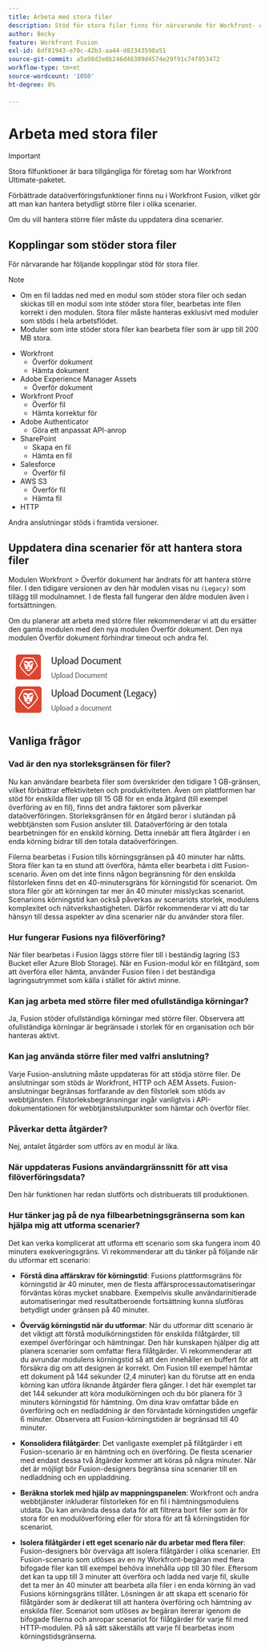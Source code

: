 ```yaml
---
title: Arbeta med stora filer
description: Stöd för stora filer finns för närvarande för Workfront- och HTTP-anslutningar.
author: Becky
feature: Workfront Fusion
exl-id: 6df81943-e70c-42b3-aa44-d82343598a51
source-git-commit: a5a98d2e0b246d46389d4574e29f91c74f053472
workflow-type: tm+mt
source-wordcount: '1050'
ht-degree: 0%

---
```


# Arbeta med stora filer

>[!IMPORTANT]
>
>Stora filfunktioner är bara tillgängliga för företag som har Workfront Ultimate-paketet.

Förbättrade dataöverföringsfunktioner finns nu i Workfront Fusion, vilket gör att man kan hantera betydligt större filer i olika scenarier.

Om du vill hantera större filer måste du uppdatera dina scenarier.

## Kopplingar som stöder stora filer

För närvarande har följande kopplingar stöd för stora filer.

>[!NOTE]
>
>* Om en fil laddas ned med en modul som stöder stora filer och sedan skickas till en modul som inte stöder stora filer, bearbetas inte filen korrekt i den modulen. Stora filer måste hanteras exklusivt med moduler som stöds i hela arbetsflödet.
>* Moduler som inte stöder stora filer kan bearbeta filer som är upp till 200 MB stora.

* Workfront
   * Överför dokument
   * Hämta dokument
* Adobe Experience Manager Assets
   * Överför dokument
* Workfront Proof
   * Överför fil
   * Hämta korrektur för
* Adobe Authenticator
   * Göra ett anpassat API-anrop
* SharePoint
   * Skapa en fil
   * Hämta en fil
* Salesforce
   * Överför fil
* AWS S3
   * Överför fil
   * Hämta fil
* HTTP

Andra anslutningar stöds i framtida versioner.

## Uppdatera dina scenarier för att hantera stora filer

Modulen Workfront > Överför dokument har ändrats för att hantera större filer. I den tidigare versionen av den här modulen visas nu `(Legacy)` som tillägg till modulnamnet. I de flesta fall fungerar den äldre modulen även i fortsättningen.

Om du planerar att arbeta med större filer rekommenderar vi att du ersätter den gamla modulen med den nya modulen Överför dokument. Den nya modulen Överför dokument förhindrar timeout och andra fel.

![Överför dokument](assets/new-upload-document.png)

## Vanliga frågor

### Vad är den nya storleksgränsen för filer?

Nu kan användare bearbeta filer som överskrider den tidigare 1 GB-gränsen, vilket förbättrar effektiviteten och produktiviteten.  Även om plattformen har stöd för enskilda filer upp till 15 GB för en enda åtgärd (till exempel överföring av en fil), finns det andra faktorer som påverkar dataöverföringen. Storleksgränsen för en åtgärd beror i slutändan på webbtjänsten som Fusion ansluter till. Dataöverföring är den totala bearbetningen för en enskild körning. Detta innebär att flera åtgärder i en enda körning bidrar till den totala dataöverföringen.

Filerna bearbetas i Fusion tills körningsgränsen på 40 minuter har nåtts. Stora filer kan ta en stund att överföra, hämta eller bearbeta i ditt Fusion-scenario. Även om det inte finns någon begränsning för den enskilda filstorleken finns det en 40-minutersgräns för körningstid för scenariot. Om stora filer gör att körningen tar mer än 40 minuter misslyckas scenariot. Scenarions körningstid kan också påverkas av scenariots storlek, modulens komplexitet och nätverkshastigheten. Därför rekommenderar vi att du tar hänsyn till dessa aspekter av dina scenarier när du använder stora filer.

### Hur fungerar Fusions nya filöverföring?

När filer bearbetas i Fusion läggs större filer till i beständig lagring (S3 Bucket eller Azure Blob Storage). När en Fusion-modul kör en filåtgärd, som att överföra eller hämta, använder Fusion filen i det beständiga lagringsutrymmet som källa i stället för aktivt minne.

### Kan jag arbeta med större filer med ofullständiga körningar?

Ja, Fusion stöder ofullständiga körningar med större filer. Observera att ofullständiga körningar är begränsade i storlek för en organisation och bör hanteras aktivt.

### Kan jag använda större filer med valfri anslutning?

Varje Fusion-anslutning måste uppdateras för att stödja större filer. De anslutningar som stöds är Workfront, HTTP och AEM Assets. Fusion-anslutningar begränsas fortfarande av den filstorlek som stöds av webbtjänsten. Filstorleksbegränsningar ingår vanligtvis i API-dokumentationen för webbtjänstslutpunkter som hämtar och överför filer.

### Påverkar detta åtgärder?

Nej, antalet åtgärder som utförs av en modul är lika.

### När uppdateras Fusions användargränssnitt för att visa filöverföringsdata?

Den här funktionen har redan slutförts och distribuerats till produktionen.

### Hur tänker jag på de nya filbearbetningsgränserna som kan hjälpa mig att utforma scenarier?

Det kan verka komplicerat att utforma ett scenario som ska fungera inom 40 minuters exekveringsgräns. Vi rekommenderar att du tänker på följande när du utformar ett scenario:

* **Förstå dina affärskrav för körningstid**: Fusions plattformsgräns för körningstid är 40 minuter, men de flesta affärsprocessautomatiseringar förväntas köras mycket snabbare. Exempelvis skulle användarinitierade automatiseringar med resultatberoende fortsättning kunna slutföras betydligt under gränsen på 40 minuter.
* **Överväg körningstid när du utformar**: När du utformar ditt scenario är det viktigt att förstå modulkörningstiden för enskilda filåtgärder, till exempel överföringar och hämtningar. Den här kunskapen hjälper dig att planera scenarier som omfattar flera filåtgärder.  Vi rekommenderar att du avrundar modulens körningstid så att den innehåller en buffert för att försäkra dig om att designen är korrekt.
Om Fusion till exempel hämtar ett dokument på 144 sekunder (2,4 minuter) kan du förutse att en enda körning kan utföra liknande åtgärder flera gånger. I det här exemplet tar det 144 sekunder att köra modulkörningen och du bör planera för 3 minuters körningstid för hämtning. Om dina krav omfattar både en överföring och en nedladdning är den förväntade körningstiden ungefär 6 minuter. Observera att Fusion-körningstiden är begränsad till 40 minuter.

* **Konsolidera filåtgärder**: Det vanligaste exemplet på filåtgärder i ett Fusion-scenario är en hämtning och en överföring. De flesta scenarier med endast dessa två åtgärder kommer att köras på några minuter. När det är möjligt bör Fusion-designers begränsa sina scenarier till en nedladdning och en uppladdning.

* **Beräkna storlek med hjälp av mappningspanelen**: Workfront och andra webbtjänster inkluderar filstorleken för en fil i hämtningsmodulens utdata. Du kan använda dessa data för att filtrera bort filer som är för stora för en modulöverföring eller för stora för att få körningstiden för scenariot.

* **Isolera filåtgärder i ett eget scenario när du arbetar med flera filer**: Fusion-designers bör överväga att isolera filåtgärder i olika scenarier. Ett Fusion-scenario som utlöses av en ny Workfront-begäran med flera bifogade filer kan till exempel behöva innehålla upp till 30 filer. Eftersom det kan ta upp till 3 minuter att överföra och ladda ned varje fil, skulle det ta mer än 40 minuter att bearbeta alla filer i en enda körning än vad Fusions körningsgräns tillåter. Lösningen är att skapa ett scenario för filåtgärder som är dedikerat till att hantera överföring och hämtning av enskilda filer. Scenariot som utlöses av begäran itererar igenom de bifogade filerna och anropar scenariot för filåtgärder för varje fil med HTTP-modulen. På så sätt säkerställs att varje fil bearbetas inom körningstidsgränserna.

<!--
## Connectors that do not support large files

Some Fusion connectors do not support large files. For these connectors, Fusion's total processing capacity for files is **1 GB**. 

This limit is based on a total memory cost. Every operation contributes to that cost. If a single file of 400 MB is downloaded and uploaded then the total cost to the file capacity would be 800 MB.

The following connectors do **not** support large files. 

* Archive
* Box
* Convert
* CSV
* Datastores
* Flow control
* FTP
* JSON
* JWT
* Markdown
* Math
* Microsoft Word templates
* MIME
* Microsoft SQL
* SFTP
* Adobe Acrobat Sign
* SOAP
* Tools
* XML

If a connector is not on this list, it does not support large files. For these connectors, Fusion's total processing capacity for files is **1 GB**. 

This limit is based on a total memory cost. Every operation contributes to that cost. If a single file of 400 MB is downloaded and uploaded then the total cost to the file capacity would be 800 MB.-->






<!--## Connectors that support large files

The following connectors support large files.

Workfront
HTTP
Webhooks
Salesforce
Microsoft Email
Workfront Proof
AEM Assets
Email
Slack
Jira
Microsoft Excel
SharePoint
Frame.io
Adobe PDF Services
Marketo
Azure Devops 
Google Email
Jira Server
Google Sheets
Microsoft OneDrive
ServiceNow 
AWS S3
Bynder
OneDrive Business
Adobe Authenticator
Google Drive
Microsoft Dynamics
Google Docs
NetSuite
Airtable
Azure AD
QuickBase 
Adobe Target
Adobe Campaign Classic
Microsoft Calendar
Workfront Planning
HubSpot CRM  
DropBox
Cloud Convert
Egnyte
Adobe Firefly
OpenAI / Chat GPT
Allocadia
Cvent
GitLab 
Google Team Drive
Google Calendar
Workfront SDL Managed Translation
Widen
Workfront Boards
Google Slides
Qualtrics
Microsoft Power BI
Adobe Photoshop
Anaplan
DocuSign 
MariaDB
Adobe Creative Cloud Libraries
Figma
AEM Forms
Datadog
GitHub 
Google Forms
Adobe I/O Events
Trello
Workday
Adobe Journey Optimizer
Adobe Lightroom


If a file is not on this list, it does not support large files. For these connectors, Fusion's total processing capacity for files is **1 GB**. 

This limit is based on a total memory cost. Every operation contributes to that cost. If a single file of 400 MB is downloaded and uploaded then the total cost to the file capacity would be 800 MB.

-->
